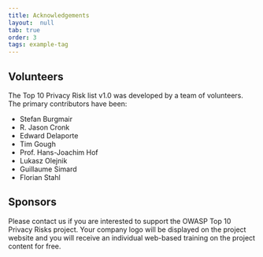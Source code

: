 ```yaml
---
title: Acknowledgements
layout:  null
tab: true
order: 3
tags: example-tag
---
```

## Volunteers
The Top 10 Privacy Risk list v1.0 was developed by a team of volunteers. The primary contributors have been:
- Stefan Burgmair
- R. Jason Cronk
- Edward Delaporte
- Tim Gough
- Prof. Hans-Joachim Hof
- Lukasz Olejnik
- Guillaume Simard
- Florian Stahl

## Sponsors
Please contact us if you are interested to support the OWASP Top 10 Privacy Risks project. Your company logo will be displayed on the project website and you will receive an individual web-based training on the project content for free.
